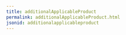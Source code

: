 ```yaml
---
title: additionalApplicableProduct
permalink: additionalApplicableProduct.html
jsonid: additionalapplicableproduct
---
```

